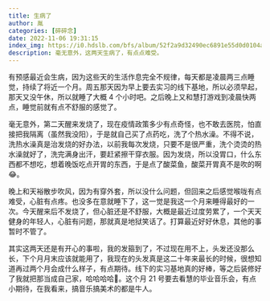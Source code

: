 ```yaml
---
title: 生病了
author: 胤
categories: [碎碎念]
date: 2022-11-06 19:31:15
index_img: https://i0.hdslb.com/bfs/album/52f2a9d32490ec6891e55d0d0104a294cbb10ce5.jpg@600w.webp
description: 毫无意外，这两天生病了，有点点难受。
---
```


有预感最近会生病，因为这些天的生活作息完全不规律，每天都是凌晨两三点睡觉，持续了将近一个月。周五那天因为早上要去实习的线下基地，所以必须早起，那天又没午休，所以就睡了大概 4 个小时吧。之后晚上又和慧打游戏到凌晨快两点，睡觉前就有点不舒服的感觉了。

毫无意外，第二天醒来发烧了，现在疫情政策多少有点奇怪，也不敢去医院，怕直接把我隔离（虽然我没阳），于是就自己买了点药吃，洗了个热水澡。不得不说，洗热水澡真是治发烧的好办法，以前我每次发烧，只要不是很严重，洗个烫烫的热水澡就好了，洗完满身出汗，要赶紧擦干穿衣服。因为发烧，所以没胃口，什么东西都不想吃，想着晚饭吃点开胃的东西，于是点了酸菜鱼，酸菜开胃真不是吹的啊😂。

晚上和天裕散步吹风，因为有穿外套，所以没什么问题，但回来之后感觉喉咙有点难受，心脏有点疼。也没多在意就睡下了，这一觉是我这一个月来睡得最好的一次。今天醒来后不发烧了，但心脏还是不舒服，大概是最近过度劳累了，一个天天健身的年轻人，心脏有问题，那就真是地狱笑话了。打算最近好好休息，其他的事暂时不管了。

其实这两天还是有开心的事啦，我的发箍到了，不过现在用不上，头发还没那么长，下个月月末应该就能用了，我现在的头发真是这二十年来最长的时候，很想知道再过两个月会成什么样子，有点期待。线下的实习基地真的好棒，等之后装修好了我就把那当成自己家，哈哈哈哈🤣。这个月 21 号要去看慧的毕业音乐会，有点小期待，在我看来，搞音乐搞美术的都是牛人。